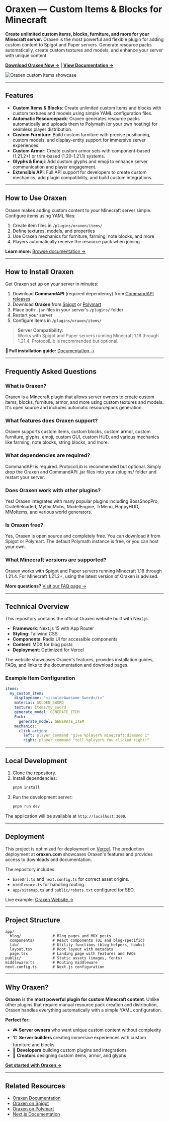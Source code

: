 # Oraxen — Custom Items & Blocks for Minecraft

**Create unlimited custom items, blocks, furniture, and more for your Minecraft server.** Oraxen is the most powerful and flexible plugin for adding custom content to Spigot and Paper servers. Generate resource packs automatically, create custom textures and models, and enhance your server with unique content.

**[Download Oraxen Now →](https://oraxen.com)** | **[View Documentation →](https://docs.oraxen.com)**

![Oraxen custom items showcase](https://oraxen.com/assets/demo.png)

---

## Features

- **Custom Items & Blocks**: Create unlimited custom items and blocks with custom textures and models using simple YAML configuration files.
- **Automatic Resourcepack**: Oraxen generates resource packs automatically and uploads them to Polymath (or your own hosting) for seamless player distribution.
- **Custom Furniture**: Build custom furniture with precise positioning, custom models, and display-entity support for immersive server experiences.
- **Custom Armor**: Create custom armor sets with component-based (1.21.2+) or trim-based (1.20-1.21.1) systems.
- **Glyphs & Emoji**: Add custom glyphs and emoji to enhance server communication and player engagement.
- **Extensible API**: Full API support for developers to create custom mechanics, add plugin compatibility, and build custom integrations.

---

## How to Use Oraxen

Oraxen makes adding custom content to your Minecraft server simple. Configure items using YAML files:

1. Create item files in `/plugins/oraxen/items/`
2. Define textures, models, and properties
3. Use Oraxen mechanics for furniture, farming, note blocks, and more
4. Players automatically receive the resource pack when joining

**Learn more:** [Browse documentation →](https://docs.oraxen.com)

---

## How to Install Oraxen

Get Oraxen set up on your server in minutes:

1.  Download **CommandAPI** (required dependency) from [CommandAPI releases](https://commandapi.jorel.dev/downloads)
2.  Download **Oraxen** from [Spigot](https://www.spigotmc.org/resources/oraxen.72448/) or [Polymart](https://polymart.org/resource/oraxen.629)
3.  Place both `.jar` files in your server's `/plugins/` folder
4.  Restart your server
5.  Configure items in `/plugins/oraxen/items/`

> **Server Compatibility:**  
> Works with Spigot and Paper servers running Minecraft 1.18 through 1.21.4. ProtocolLib is recommended but optional.

**📖 Full installation guide:** [Documentation →](https://docs.oraxen.com)

---

## Frequently Asked Questions

### What is Oraxen?
Oraxen is a Minecraft plugin that allows server owners to create custom items, blocks, furniture, armor, and more using custom textures and models. It's open source and includes automatic resourcepack generation.

### What features does Oraxen support?
Oraxen supports custom items, custom blocks, custom armor, custom furniture, glyphs, emoji, custom GUI, custom HUD, and various mechanics like farming, note blocks, string blocks, and more.

### What dependencies are required?
CommandAPI is required. ProtocolLib is recommended but optional. Simply drop the Oraxen and CommandAPI .jar files into your /plugins/ folder and restart your server.

### Does Oraxen work with other plugins?
Yes! Oraxen integrates with many popular plugins including BossShopPro, CrateReloaded, MythicMobs, ModelEngine, TrMenu, HappyHUD, MMoItems, and various world generators.

### Is Oraxen free?
Yes, Oraxen is open source and completely free. You can download it from Spigot or Polymart. The default Polymath instance is free, or you can host your own.

### What Minecraft versions are supported?
Oraxen works with Spigot and Paper servers running Minecraft 1.18 through 1.21.4. For Minecraft 1.21.2+, using the latest version of Oraxen is advised.

**More questions?** [Visit our FAQ page →](https://oraxen.com)

---

## Technical Overview

This repository contains the official Oraxen website built with Next.js.

-   **Framework**: Next.js 15 with App Router
-   **Styling**: Tailwind CSS
-   **Components**: Radix UI for accessible components
-   **Content**: MDX for blog posts
-   **Deployment**: Optimized for Vercel

The website showcases Oraxen's features, provides installation guides, FAQs, and links to the documentation and download pages.

### Example Item Configuration

```yaml
items:
  my_custom_item:
    displayname: "<i:bold>Awesome Sword</i>"
    material: GOLDEN_SWORD
    texture: items/my_sword
    generate_model: GENERATE_ITEM
    Pack:
      generate_model: GENERATE_ITEM
    mechanics:
      click_action:
        left: player_command "give %player% minecraft:diamond 1"
        right: player_command "tell %player% You clicked right!"
```

---

## Local Development

1.  Clone the repository.
2.  Install dependencies:
    ```bash
    pnpm install
    ```
3.  Run the development server:
    ```bash
    pnpm run dev
    ```

The application will be available at `http://localhost:3000`.

---

## Deployment

This project is optimized for deployment on [Vercel](https://vercel.com). The production deployment at **oraxen.com** showcases Oraxen's features and provides access to downloads and documentation.

The repository includes:
-   `baseUrl.ts` and `next.config.ts` for correct asset origins.
-   `middleware.ts` for handling routing.
-   `app/sitemap.ts` and `public/robots.txt` configured for SEO.

Live example: [Oraxen Website →](https://oraxen.com)

---

## Project Structure

```
app/
  blog/              # Blog pages and MDX posts
  components/        # React components (UI and blog-specific)
  lib/               # Utility functions (blog helpers, hooks)
  layout.tsx         # Root layout with metadata
  page.tsx           # Landing page with features and FAQs
public/              # Static assets (images, fonts)
middleware.ts        # Routing middleware
next.config.ts       # Next.js configuration
```

---

## Why Oraxen?

**Oraxen** is the **most powerful plugin for custom Minecraft content**. Unlike other plugins that require manual resource pack creation and distribution, Oraxen handles everything automatically with a simple YAML configuration.

**Perfect for:**
- 🎮 **Server owners** who want unique custom content without complexity
- 🏗️ **Server builders** creating immersive experiences with custom furniture and blocks
- 💼 **Developers** building custom plugins and integrations
- 🎨 **Creators** designing custom items, armor, and glyphs

**[Get started with Oraxen →](https://oraxen.com)**

---

## Related Resources

- [Oraxen Documentation](https://docs.oraxen.com)
- [Oraxen on Spigot](https://www.spigotmc.org/resources/oraxen.72448/)
- [Oraxen on Polymart](https://polymart.org/resource/oraxen.629)
- [Next.js Documentation](https://nextjs.org/docs)
